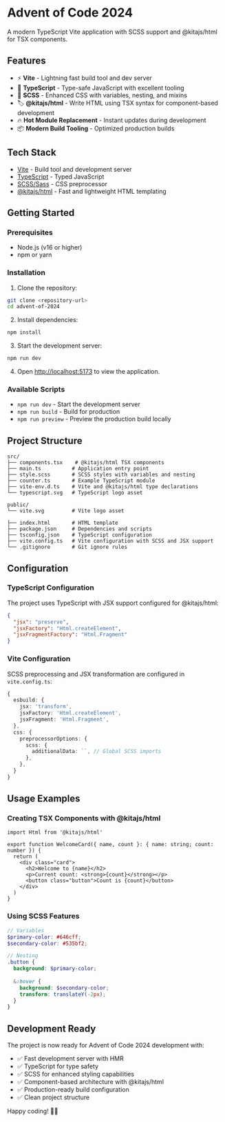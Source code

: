 # Advent of Code 2024

A modern TypeScript Vite application with SCSS support and @kitajs/html for TSX components.

## Features

- ⚡ **Vite** - Lightning fast build tool and dev server
- 🔷 **TypeScript** - Type-safe JavaScript with excellent tooling
- 🎨 **SCSS** - Enhanced CSS with variables, nesting, and mixins
- 🏷️ **@kitajs/html** - Write HTML using TSX syntax for component-based development
- 🔥 **Hot Module Replacement** - Instant updates during development
- 📦 **Modern Build Tooling** - Optimized production builds

## Tech Stack

- [Vite](https://vite.dev/) - Build tool and development server
- [TypeScript](https://www.typescriptlang.org/) - Typed JavaScript
- [SCSS/Sass](https://sass-lang.com/) - CSS preprocessor
- [@kitajs/html](https://github.com/kitajs/html) - Fast and lightweight HTML templating

## Getting Started

### Prerequisites

- Node.js (v16 or higher)
- npm or yarn

### Installation

1. Clone the repository:
```bash
git clone <repository-url>
cd advent-of-2024
```

2. Install dependencies:
```bash
npm install
```

3. Start the development server:
```bash
npm run dev
```

4. Open [http://localhost:5173](http://localhost:5173) to view the application.

### Available Scripts

- `npm run dev` - Start the development server
- `npm run build` - Build for production
- `npm run preview` - Preview the production build locally

## Project Structure

```
src/
├── components.tsx    # @kitajs/html TSX components
├── main.ts          # Application entry point
├── style.scss       # SCSS styles with variables and nesting
├── counter.ts       # Example TypeScript module
├── vite-env.d.ts    # Vite and @kitajs/html type declarations
└── typescript.svg   # TypeScript logo asset

public/
└── vite.svg         # Vite logo asset

├── index.html       # HTML template
├── package.json     # Dependencies and scripts
├── tsconfig.json    # TypeScript configuration
├── vite.config.ts   # Vite configuration with SCSS and JSX support
└── .gitignore       # Git ignore rules
```

## Configuration

### TypeScript Configuration

The project uses TypeScript with JSX support configured for @kitajs/html:

```json
{
  "jsx": "preserve",
  "jsxFactory": "Html.createElement",
  "jsxFragmentFactory": "Html.Fragment"
}
```

### Vite Configuration

SCSS preprocessing and JSX transformation are configured in `vite.config.ts`:

```typescript
{
  esbuild: {
    jsx: 'transform',
    jsxFactory: 'Html.createElement',
    jsxFragment: 'Html.Fragment',
  },
  css: {
    preprocessorOptions: {
      scss: {
        additionalData: ``, // Global SCSS imports
      },
    },
  }
}
```

## Usage Examples

### Creating TSX Components with @kitajs/html

```tsx
import Html from '@kitajs/html'

export function WelcomeCard({ name, count }: { name: string; count: number }) {
  return (
    <div class="card">
      <h2>Welcome to {name}</h2>
      <p>Current count: <strong>{count}</strong></p>
      <button class="button">Count is {count}</button>
    </div>
  )
}
```

### Using SCSS Features

```scss
// Variables
$primary-color: #646cff;
$secondary-color: #535bf2;

// Nesting
.button {
  background: $primary-color;
  
  &:hover {
    background: $secondary-color;
    transform: translateY(-2px);
  }
}
```

## Development Ready

The project is now ready for Advent of Code 2024 development with:

- ✅ Fast development server with HMR
- ✅ TypeScript for type safety
- ✅ SCSS for enhanced styling capabilities
- ✅ Component-based architecture with @kitajs/html
- ✅ Production-ready build configuration
- ✅ Clean project structure

Happy coding! 🎄✨